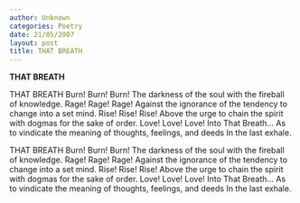 ```yaml
---
author: Unknown
categories: Poetry
date: 21/05/2007
layout: post
title: THAT BREATH
---
```


**THAT BREATH**

THAT BREATH
Burn! Burn! Burn!
The darkness of the soul with the fireball of knowledge.
Rage! Rage! Rage!
Against the ignorance of the tendency to change into a set mind.
Rise! Rise! Rise!
Above the urge to chain the spirit with dogmas for the sake of order.
Love! Love! Love!
Into That Breath...
As to vindicate the meaning of thoughts, feelings, and deeds
In the last exhale.

THAT BREATH
Burn! Burn! Burn!
The darkness of the soul with the fireball of knowledge.
Rage! Rage! Rage!
Against the ignorance of the tendency to change into a set mind.
Rise! Rise! Rise!
Above the urge to chain the spirit with dogmas for the sake of order.
Love! Love! Love!
Into That Breath...
As to vindicate the meaning of thoughts, feelings, and deeds
In the last exhale.
